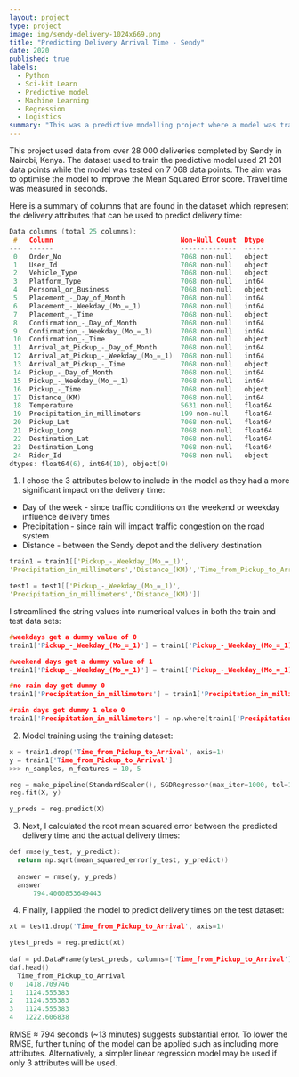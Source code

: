 ```yaml
---
layout: project
type: project
image: img/sendy-delivery-1024x669.png
title: "Predicting Delivery Arrival Time - Sendy"
date: 2020
published: true
labels:
  - Python
  - Sci-kit Learn
  - Predictive model
  - Machine Learning
  - Regression
  - Logistics
summary: "This was a predictive modelling project where a model was trained to predict the arrival time of a delivery."
---
```


This project used data from over 28 000 deliveries completed by Sendy in Nairobi, Kenya.
The dataset used to train the predictive model used 21 201 data points while the model was tested on 7 068 data points.
The aim was to optimise the model to improve the Mean Squared Error score. Travel time was measured in seconds.


Here is a summary of columns that are found in the dataset which represent the delivery attributes that can be used to predict delivery time:

```cpp
Data columns (total 25 columns):
 #   Column                                Non-Null Count  Dtype  
---  ------                                --------------  -----  
 0   Order_No                              7068 non-null   object 
 1   User_Id                               7068 non-null   object 
 2   Vehicle_Type                          7068 non-null   object 
 3   Platform_Type                         7068 non-null   int64  
 4   Personal_or_Business                  7068 non-null   object 
 5   Placement_-_Day_of_Month              7068 non-null   int64  
 6   Placement_-_Weekday_(Mo_=_1)          7068 non-null   int64  
 7   Placement_-_Time                      7068 non-null   object 
 8   Confirmation_-_Day_of_Month           7068 non-null   int64  
 9   Confirmation_-_Weekday_(Mo_=_1)       7068 non-null   int64  
 10  Confirmation_-_Time                   7068 non-null   object 
 11  Arrival_at_Pickup_-_Day_of_Month      7068 non-null   int64  
 12  Arrival_at_Pickup_-_Weekday_(Mo_=_1)  7068 non-null   int64  
 13  Arrival_at_Pickup_-_Time              7068 non-null   object 
 14  Pickup_-_Day_of_Month                 7068 non-null   int64  
 15  Pickup_-_Weekday_(Mo_=_1)             7068 non-null   int64  
 16  Pickup_-_Time                         7068 non-null   object 
 17  Distance_(KM)                         7068 non-null   int64  
 18  Temperature                           5631 non-null   float64
 19  Precipitation_in_millimeters          199 non-null    float64
 20  Pickup_Lat                            7068 non-null   float64
 21  Pickup_Long                           7068 non-null   float64
 22  Destination_Lat                       7068 non-null   float64
 23  Destination_Long                      7068 non-null   float64
 24  Rider_Id                              7068 non-null   object 
dtypes: float64(6), int64(10), object(9)
```

1) I chose the 3 attributes below to include in the model as they had a more significant impact on the delivery time: 
- Day of the week - since traffic conditions on the weekend or weekday influence delivery times
- Precipitation - since rain will impact traffic congestion on the road system
- Distance - between the Sendy depot and the delivery destination

```cpp
train1 = train1[['Pickup_-_Weekday_(Mo_=_1)',
'Precipitation_in_millimeters','Distance_(KM)','Time_from_Pickup_to_Arrival' ]]

test1 = test1[['Pickup_-_Weekday_(Mo_=_1)',
'Precipitation_in_millimeters','Distance_(KM)']]
```

I streamlined the string values into numerical values in both the train and test data sets:

```cpp
#weekdays get a dummy value of 0
train1['Pickup_-_Weekday_(Mo_=_1)'] = train1['Pickup_-_Weekday_(Mo_=_1)'].replace([1,2,3,4,5],0)

#weekend days get a dummy value of 1
train1['Pickup_-_Weekday_(Mo_=_1)'] = train1['Pickup_-_Weekday_(Mo_=_1)'].replace([6,7],1)

#no rain day get dummy 0
train1['Precipitation_in_millimeters'] = train1['Precipitation_in_millimeters'].fillna(int(0))

#rain days get dummy 1 else 0
train1['Precipitation_in_millimeters'] = np.where(train1['Precipitation_in_millimeters'] > 0, 1, 0)

```

2) Model training using the training dataset:

```cpp
x = train1.drop('Time_from_Pickup_to_Arrival', axis=1)
y = train1['Time_from_Pickup_to_Arrival']
>>> n_samples, n_features = 10, 5

reg = make_pipeline(StandardScaler(), SGDRegressor(max_iter=1000, tol=1e-3))
reg.fit(X, y)

y_preds = reg.predict(X)
```

3) Next, I calculated the root mean squared error between the predicted delivery time and the actual delivery times:

```cpp
def rmse(y_test, y_predict):
  return np.sqrt(mean_squared_error(y_test, y_predict))
  
  answer = rmse(y, y_preds)
  answer
      794.4000853649443
```

4) Finally, I applied the model to predict delivery times on the test dataset:

```cpp
xt = test1.drop('Time_from_Pickup_to_Arrival', axis=1)

ytest_preds = reg.predict(xt)
       
daf = pd.DataFrame(ytest_preds, columns=['Time_from_Pickup_to_Arrival'])
daf.head()
  Time_from_Pickup_to_Arrival
0 	1418.709746
1 	1124.555383
2 	1124.555383
3 	1124.555383
4 	1222.606838
```

RMSE ≈ 794 seconds (~13 minutes) suggests substantial error. To lower the RMSE, further tuning of the model can be applied such as including more attributes. Alternatively, a simpler linear regression model may be used if only 3 attributes will be used.
